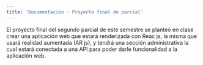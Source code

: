 ```yaml
---
title: 'Documentacion - Proyecto final de parcial'
---
```


<p>
El proyecto final del segundo parcial de este semestre se planteó en clase crear una aplicación web que estará renderizada con Reac js, la misma que usará realidad aumentada (AR js), y tendrá una sección administrativa la cual estará conectada a una API para poder darle funcionalidad a la aplicación web.
</p>